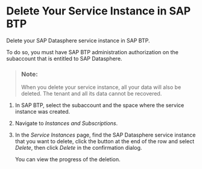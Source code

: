 <!-- loio2665ce1e83314dd396cea0b88ed5af40 -->

# Delete Your Service Instance in SAP BTP

Delete your SAP Datasphere service instance in SAP BTP.

To do so, you must have SAP BTP administration authorization on the subaccount that is entitled to SAP Datasphere.

> ### Note:  
> When you delete your service instance, all your data will also be deleted. The tenant and all its data cannot be recovered.

1.  In SAP BTP, select the subaccount and the space where the service instance was created.

2.  Navigate to *Instances and Subscriptions*.

3.  In the *Service Instances* page, find the SAP Datasphere service instance that you want to delete, click the button at the end of the row and select *Delete*, then click *Delete* in the confirmation dialog.

    You can view the progress of the deletion.


